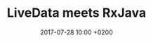 ---
layout: post
title:  LiveData meets RxJava
date:   2017-07-28 10:00 +0200
summary: Android Architecture Components part 3
comments: true
---